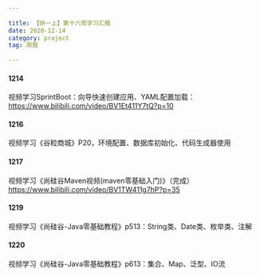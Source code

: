 ```yaml
---
 
title: 【研一上】第十六周学习汇报
date: 2020-12-14
category: project
tag: 周报
 
---
```


#### 1214

视频学习SprintBoot：向导快速创建应用、YAML配置加载：https://www.bilibili.com/video/BV1Et411Y7tQ?p=10

#### 1216

视频学习《谷粒商城》P20，环境配置、数据库初始化、代码生成器使用

#### 1217

视频学习《尚硅谷Maven视频(maven零基础入门)》（完成）https://www.bilibili.com/video/BV1TW411g7hP?p=35

#### 1219

视频学习《尚硅谷-Java零基础教程》p513：String类、Date类、枚举类、注解

#### 1220

视频学习《尚硅谷-Java零基础教程》p613：集合、Map、泛型、IO流

 